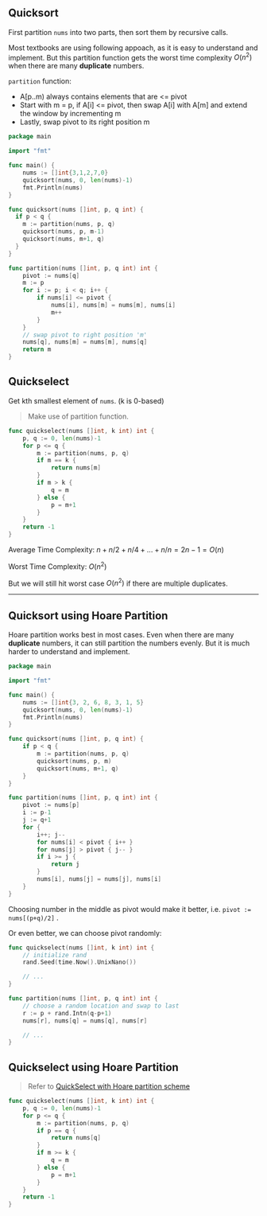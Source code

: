 ## Quicksort

First partition `nums` into two parts, then sort them by recursive calls.

Most textbooks are using following appoach, as it is easy to understand and implement. But this partition function gets the worst time complexity $O(n^2)$ when there are many **duplicate** numbers.

`partition` function:

- A[p..m) always contains elements that are <= pivot
- Start with m = p, if A[i] <= pivot, then swap A[i] with A[m] and extend the window by incrementing m
- Lastly, swap pivot to its right position m

```go
package main

import "fmt"

func main() {
	nums := []int{3,1,2,7,0}
	quicksort(nums, 0, len(nums)-1)
	fmt.Println(nums)
}

func quicksort(nums []int, p, q int) {
  if p < q {
    m := partition(nums, p, q)
    quicksort(nums, p, m-1)
    quicksort(nums, m+1, q)
  }
}

func partition(nums []int, p, q int) int {
	pivot := nums[q]
	m := p
	for i := p; i < q; i++ {
		if nums[i] <= pivot {
			nums[i], nums[m] = nums[m], nums[i]
			m++
		}
	}
	// swap pivot to right position 'm'
	nums[q], nums[m] = nums[m], nums[q]
	return m
}
```



## Quickselect

Get kth smallest element of `nums`. (k is 0-based)

> Make use of partition function.

```go
func quickselect(nums []int, k int) int {
	p, q := 0, len(nums)-1
	for p <= q {
		m := partition(nums, p, q)
		if m == k {
			return nums[m]
		}
		if m > k {
			q = m
		} else {
			p = m+1
		}
	}
	return -1
}
```

Average Time Complexity: $n + n/2 + n/4 + ... + n/n = 2n-1 = O(n)$ 

Worst Time Complexity: $O(n^2)$ 

But we will still hit worst case $O(n^2)$ if there are multiple duplicates.





---



## Quicksort using Hoare Partition

Hoare partition works best in most cases. Even when there are many **duplicate** numbers, it can still partition the numbers evenly. But it is much harder to understand and implement.

```go
package main

import "fmt"

func main() {
	nums := []int{3, 2, 6, 8, 3, 1, 5}
	quicksort(nums, 0, len(nums)-1)
	fmt.Println(nums)
}

func quicksort(nums []int, p, q int) {
	if p < q {
		m := partition(nums, p, q)
		quicksort(nums, p, m)
		quicksort(nums, m+1, q)
	}
}

func partition(nums []int, p, q int) int {
	pivot := nums[p]
	i := p-1
	j := q+1
	for {
		i++; j--
		for nums[i] < pivot { i++ }
		for nums[j] > pivot { j-- }
		if i >= j {
			return j
		}
		nums[i], nums[j] = nums[j], nums[i]
	}
}
```

Choosing number in the middle as pivot would make it better, i.e. `pivot := nums[(p+q)/2]` .

Or even better, we can choose pivot randomly:

```go
func quickselect(nums []int, k int) int {
	// initialize rand
	rand.Seed(time.Now().UnixNano())

	// ...
}

func partition(nums []int, p, q int) int {
	// choose a random location and swap to last
	r := p + rand.Intn(q-p+1)
	nums[r], nums[q] = nums[q], nums[r]

	// ...
}
```



## Quickselect using Hoare Partition

> Refer to [QuickSelect with Hoare partition scheme](https://stackoverflow.com/questions/58331986/quickselect-with-hoare-partition-scheme) 

```go
func quickselect(nums []int, k int) int {
	p, q := 0, len(nums)-1
	for p <= q {
		m := partition(nums, p, q)
		if p == q {
			return nums[q]
		}
		if m >= k {
			q = m
		} else {
			p = m+1
		}
	}
	return -1
}
```


